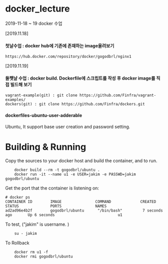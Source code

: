 # docker_lecture
2019-11-18 ~ 19 docker 수업

[2019.11.18]

#### 첫날수업 : docker hub에 기존에 존재하는 image올려보기
```
https://hub.docker.com/repository/docker/gogodbrl/nginx1
```

[2019.11.19]

#### 둘쨋날 수업 : docker build. Dockerfile에 스크립트를 작성 후 docker image를 직접 빌드해 보기

```
vagrant-example(git) : git clone https://github.com/Finfra/vagrant-examples/
dockers(git) : git clone https://github.com/Finfra/dockers.git
```

#### dockerfiles-ubuntu-user-adderable
Ubuntu, It support base user creation and password setting.

# Building & Running
Copy the sources to your docker host and build the container, and to run.
```
	docker build --rm -t gogodbrl/ubuntu .
	docker run -it --name u1 -e USER=jakim -e PASSWD=jakim gogodbrl/ubuntu
```
Get the port that the container is listening on:

```
# docker ps
CONTAINER ID        IMAGE               COMMAND             CREATED             STATUS              PORTS               NAMES
ad2ad96e4b2f        gogodbrl/ubuntu      "/bin/bash"         7 seconds ago       Up 6 seconds                            u1
```

To test, ("jakim" is username. )
```
	su - jakim
```
To Rollback
```
    docker rm u1 -f
    docker rmi gogodbrl/ubuntu
```


